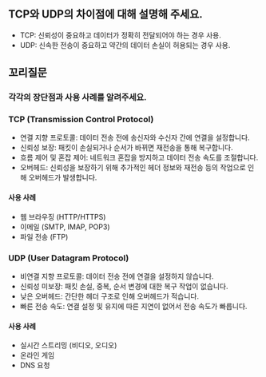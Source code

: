 ## TCP와 UDP의 차이점에 대해 설명해 주세요.

- TCP: 신뢰성이 중요하고 데이터가 정확히 전달되어야 하는 경우 사용.
- UDP: 신속한 전송이 중요하고 약간의 데이터 손실이 허용되는 경우 사용.

## 꼬리질문

### 각각의 장단점과 사용 사례를 알려주세요.

### TCP (Transmission Control Protocol)

- 연결 지향 프로토콜: 데이터 전송 전에 송신자와 수신자 간에 연결을 설정합니다.
- 신뢰성 보장: 패킷이 손실되거나 순서가 바뀌면 재전송을 통해 복구합니다.
- 흐름 제어 및 혼잡 제어: 네트워크 혼잡을 방지하고 데이터 전송 속도를 조절합니다.
- 오버헤드: 신뢰성을 보장하기 위해 추가적인 헤더 정보와 재전송 등의 작업으로 인해 오버헤드가 발생합니다.

#### 사용 사례

- 웹 브라우징 (HTTP/HTTPS)
- 이메일 (SMTP, IMAP, POP3)
- 파일 전송 (FTP)

### UDP (User Datagram Protocol)

- 비연결 지향 프로토콜: 데이터 전송 전에 연결을 설정하지 않습니다.
- 신뢰성 미보장: 패킷 손실, 중복, 순서 변경에 대한 복구 작업이 없습니다.
- 낮은 오버헤드: 간단한 헤더 구조로 인해 오버헤드가 적습니다.
- 빠른 전송 속도: 연결 설정 및 유지에 따른 지연이 없어서 전송 속도가 빠릅니다.

#### 사용 사례

- 실시간 스트리밍 (비디오, 오디오)
- 온라인 게임
- DNS 요청
